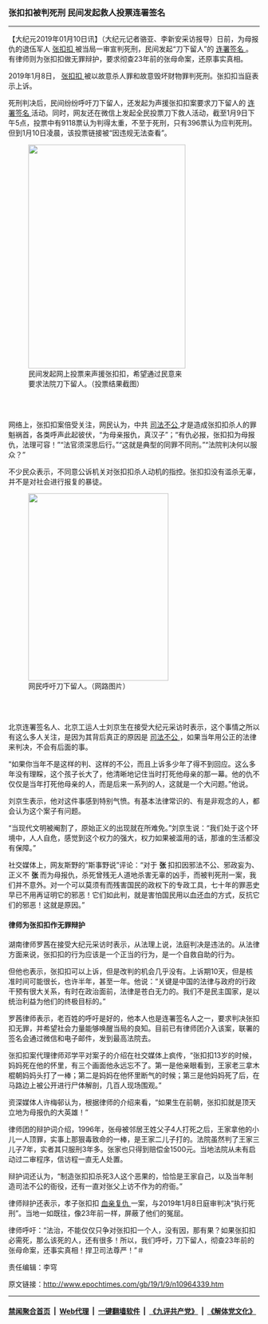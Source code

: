 ### 张扣扣被判死刑 民间发起救人投票连署签名
------------------------

<p>
 【大纪元2019年01月10日讯】（大纪元记者骆亚、李新安采访报导）日前，为母报仇的退伍军人
 <a href="http://www.epochtimes.com/gb/tag/%E5%BC%A0%E6%89%A3%E6%89%A3.html">
  张扣扣
 </a>
 被当局一审宣判死刑，民间发起“刀下留人”的
 <a href="http://www.epochtimes.com/gb/tag/%E8%BF%9E%E7%BD%B2%E7%AD%BE%E5%90%8D.html">
  连署签名
 </a>
 。有律师则为张扣扣做无罪辩护，要求彻查23年前的张母命案，还原事实真相。
</p>
<p>
 2019年1月8日，
 <a href="http://www.epochtimes.com/gb/tag/%E5%BC%A0%E6%89%A3%E6%89%A3.html">
  张扣扣
 </a>
 被以故意杀人罪和故意毁坏财物罪判死刑。张扣扣当庭表示上诉。
</p>
<p>
 死刑判决后，民间纷纷呼吁刀下留人，还发起为声援张扣扣案要求刀下留人的
 <a href="http://www.epochtimes.com/gb/tag/%E8%BF%9E%E7%BD%B2%E7%AD%BE%E5%90%8D.html">
  连署签名
 </a>
 活动。同时，网友还在微信上发起全民投票刀下救人活动，截至1月9日下午5点，投票中有9118票认为判得太重，不至于死刑，只有396票认为应判死刑。但到1月10日凌晨，该投票链接被“因违规无法查看”。
</p>
<figure class="wp-caption aligncenter" id="attachment_10964621" style="width: 315px">
 <a href="http://i.epochtimes.com/assets/uploads/2019/01/a3a1fa9735310a908bbf9145d5c205b9.png">
  <img alt="" class=" wp-image-10964621" height="448" src="http://i.epochtimes.com/assets/uploads/2019/01/a3a1fa9735310a908bbf9145d5c205b9.png" width="315"/>
 </a>
 <br/><figcaption class="wp-caption-text">
  民间发起网上投票来声援张扣扣，希望通过民意来要求法院刀下留人。（投票结果截图）
 </figcaption><br/>
</figure><br/>
<p>
 网络上，张扣扣案倍受关注，网民认为，中共
 <a href="http://www.epochtimes.com/gb/tag/%E5%8F%B8%E6%B3%95%E4%B8%8D%E5%85%AC.html">
  司法不公
 </a>
 才是造成张扣扣杀人的罪魁祸首，各类呼声此起彼伏，“为母亲报仇，真汉子”；“有仇必报，张扣扣为母报仇，法理可容！”“法官须深思后行。”“这就是典型的同罪不同刑。”“法院判决何以服众？”
</p>
<p>
 不少民众表示，不同意公诉机关对张扣扣杀人动机的指控。张扣扣没有滥杀无辜，并不是对社会进行报复的暴徒。
</p>
<figure class="wp-caption aligncenter" id="attachment_10964406" style="width: 281px">
 <a href="http://i.epochtimes.com/assets/uploads/2019/01/b1156273ly1fz0vxswg4lj20qo0zkadj.jpg">
  <img alt="" class="wp-image-10964406 " height="375" src="http://i.epochtimes.com/assets/uploads/2019/01/b1156273ly1fz0vxswg4lj20qo0zkadj-300x400.jpg" width="281"/>
 </a>
 <br/><figcaption class="wp-caption-text">
  网民呼吁刀下留人。（网路图片）
 </figcaption><br/>
</figure><br/>
<p>
 北京连署签名人、北京工运人士刘京生在接受大纪元采访时表示，这个事情之所以有这么多人关注，是因为其背后真正的原因是
 <a href="http://www.epochtimes.com/gb/tag/%E5%8F%B8%E6%B3%95%E4%B8%8D%E5%85%AC.html">
  司法不公
 </a>
 ，如果当年用公正的法律来判决，不会有后面的事。
</p>
<p>
 “如果你当年不是这样的判、这样的不公，而且上诉多少年了得不到回应。这么多年没有理睬，这个孩子长大了，他清晰地记住当时打死他母亲的那一幕。他的仇不仅仅是当年打死他母亲的人，而是后来一系列的人，这就是一个大问题。”他说。
</p>
<p>
 刘京生表示，他对这件事感到特别气愤。有基本法律常识的、有是非观念的人，都会认为这个案子有问题。
</p>
<p>
 “当现代文明被阉割了，原始正义的出现就在所难免。”刘京生说：“我们处于这个环境中，人人自危，感觉到这个权力的强大，权力如果被滥用的话，那谁的生活都没有保障。”
</p>
<div class="stream-item-header">
 <div class="ProfileTweet-action ProfileTweet-action--more js-more-ProfileTweet-actions">
  <div class="dropdown">
   <div class="IconContainer js-tooltip" title="More">
    <div class="stream-item-header">
     <div class="ProfileTweet-action ProfileTweet-action--more js-more-ProfileTweet-actions">
      <div class="dropdown">
       <div class="IconContainer js-tooltip" title="More">
        社交媒体上，网友斯野的“斯事野说”评论：“对于
        <strong>
         张
        </strong>
        扣扣因邪法不公、邪政妄为、正义不
        <strong>
         张
        </strong>
        而为母报仇，杀死曾残无人道地杀害无辜的凶手，而被判死刑一案，我们并不意外。对一个可以莫须有而残害国民的政权下的专政工具，七十年的罪恶史早已不用再证明它的邪恶！它们如此判，就是害怕国民用以血还血的方式，反抗它们的邪恶！这就是原因。”
       </div>
       <h4 class="IconContainer js-tooltip" title="More">
        律师为张扣扣作无罪辩护
       </h4>
       <div class="IconContainer js-tooltip" title="More">
        湖南律师罗茜在接受大纪元采访时表示，从法理上说，法庭判决是违法的。从法律方面来说，张扣扣的行为应该是一个正当的行为，是一个自救自助的行为。
       </div>
      </div>
     </div>
    </div>
   </div>
  </div>
 </div>
</div>
<p>
 但他也表示，张扣扣可以上诉，但是改判的机会几乎没有。上诉期10天，但是核准时间可能很长，也许半年，甚至一年。他说：“关键是中国的法律与政府的行政干预有很大关系，有时在政治面前，法律是苍白无力的。我们不是民主国家，是以统治利益为他们的终极目标的。”
</p>
<p>
 罗茜律师表示，老百姓的呼吁是好的，他本人也是连署签名人之一，要求判决张扣扣无罪，并希望社会力量能够唤醒当局的良知。目前已有律师团介入该案，联署的签名会通过微信和电子邮件，发到最高法院去。
</p>
<p>
 张扣扣案代理律师邓学平对案子的介绍在社交媒体上疯传，“张扣扣13岁的时候，妈妈死在他的怀里，有三个画面他永远忘不了。第一是他亲眼看到，王家老三拿木棍朝妈妈头打了一棒；第二是妈妈在他怀里断气的时候；第三是他妈妈死了后，在马路边上被公开进行尸体解剖，几百人现场围观。”
</p>
<p>
 资深媒体人许梅邨认为，根据律师的介绍来看，“如果生在前朝，张扣扣就是顶天立地为母报仇的大英雄！”
</p>
<p>
 律师团的辩护词介绍，1996年，张母被邻居王姓父子4人打死之后，王家拿他的小儿一人顶罪，实事上那狠毒致命的一棒，是王家二儿子打的。法院虽然判了王家三儿子7年，实者其只服刑3年多。张家也只得到赔偿金1500元。当地法院从未有启动过二审程序，信访程一直无人处置。
</p>
<p>
 辩护词还认为，“制造张扣扣杀死3人这个恶果的，恰恰是王家自己，以及当年制造司法不公的衙役，还有一直对张父上访不作为的府衙。”
</p>
<p>
 律师辩护还表示，孝子张扣扣
 <a href="http://www.epochtimes.com/gb/tag/%E8%A1%80%E4%BA%B2%E5%A4%8D%E4%BB%87.html">
  血亲复仇
 </a>
 一案，与2019年1月8日庭审判决“执行死刑”。当地一如既往，像23年前一样，屏蔽了他们的冤屈。
</p>
<p>
 律师呼吁：“法治，不能仅仅只争对张扣扣一个人，没有因，那有果？如果张扣扣必需死，那么该死的人，还有很多！所以，我们呼吁，刀下留人，彻查23年前的张母命案，还事实真相！捍卫司法尊严！”＃
</p>
<p>
 责任编辑：李穹
</p>

原文链接：http://www.epochtimes.com/gb/19/1/9/n10964339.htm


------------------------
#### [禁闻聚合首页](https://github.com/gfw-breaker/banned-news/blob/master/README.md) &nbsp;|&nbsp; [Web代理](https://github.com/gfw-breaker/open-proxy/blob/master/README.md) &nbsp;|&nbsp; [一键翻墙软件](https://github.com/gfw-breaker/nogfw/blob/master/README.md) &nbsp;|&nbsp; [《九评共产党》](https://github.com/gfw-breaker/9ping.md/blob/master/README.md#九评之一评共产党是什么) &nbsp;|&nbsp; [《解体党文化》](https://github.com/gfw-breaker/jtdwh.md/blob/master/README.md#绪论)